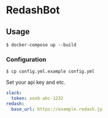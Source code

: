 # RedashBot

## Usage

```
$ docker-compose up --build
```

### Configuration

```
$ cp config.yml.example config.yml
```

Set your api key and etc.

```yaml
slack:
  token: xoxb-abc-1232
redash:
  base_url: https://example.redash.jp

